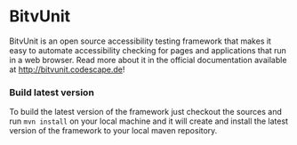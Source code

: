 BitvUnit
========
BitvUnit is an open source accessibility testing framework that makes it easy to automate accessibility checking for pages and applications that run in a web browser. Read more about it in the official documentation available at http://bitvunit.codescape.de!

### Build latest version
To build the latest version of the framework just checkout the sources and run `mvn install` on your local machine and it will create and install the latest version of the framework to your local maven repository.
